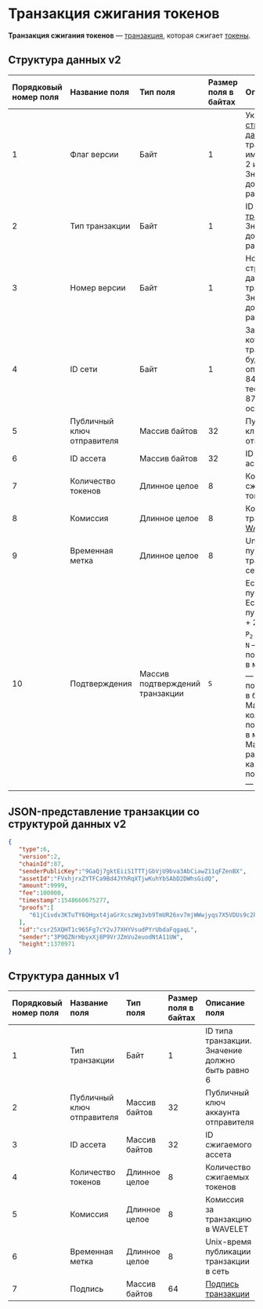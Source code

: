 # Транзакция сжигания токенов

**Транзакция сжигания токенов** — [транзакция](/blockchain/transaction.md), которая сжигает [токены](/blockchain/token.md).

## Структура данных v2

| **Порядковый номер поля** | **Название поля** | **Тип поля** | **Размер поля в байтах** | **Описание поля** |
| :--- | :--- | :--- | :--- | :--- |
| 1 | Флаг версии | Байт | 1 | Указывает что [структура данных](/blockchain/transaction-data-structure.md) транзакции имеет версию 2 или выше. <br>Значение должно быть равно 0 |
| 2 | Тип транзакции | Байт | 1 | ID [типа транзакции](/blockchain/transaction-type.md). <br>Значение должно быть равно 6 |
| 3 | Номер версии | Байт | 1 | Номер версии структуры данных транзакции. <br>Значение должно быть равно 2 |
| 4 | ID сети | Байт | 1 | Задает сеть, в которой транзакция будет опубликована. <br>84 для тестовой сети, 87 для основной сети |
| 5 | Публичный ключ отправителя | Массив байтов | 32 | Публичный ключ аккаунта отправителя |
| 6 | ID ассета | Массив байтов | 32 | ID сжигаемого ассета |
| 7 | Количество токенов | Длинное целое | 8 | Количество сжигаемых токенов |
| 8 | Комиссия | Длинное целое | 8 | Комиссия за транзакцию в [WAVELET](/blockchain/token/wavelet.md) |
| 9 | Временная метка | Длинное целое | 8 | Unix-время публикации транзакции в сеть |
| 10 | Подтверждения | Массив подтверждений транзакции | `S` | Если массив пустой, то `S`= 3. <br>Если массив не пустой, то `S`= 3 + 2 × `N` + \(`P`<sub>`1`</sub> + `P`<sub>`2`</sub> + ... + `P`<sub>`n`</sub>\), где `N` — количество подтверждений в массиве, `P`<sub>`n`</sub> — размер `N`-го подтверждения в байтах. <br>Максимальное количество подтверждений в массиве — 8. Максимальный размер каждого подтверждения — 64 байта |

## JSON-представление транзакции со структурой данных v2

```json
{  
   "type":6,
   "version":2,
   "chainId":87,
   "senderPublicKey":"9GaQj7gktEiiS1TTTjGbVjU9bva3AbCiawZ11qFZenBX",
   "assetId":"FVxhjrxZYTFCa9Bd4JYhRqXTjwKuhYbSAbD2DWhsGidQ",
   "amount":9999,
   "fee":100000,
   "timestamp":1548660675277,
   "proofs":[  
      "61jCivdv3KTuTY6QHgxt4jaGrXcszWg3vb9TmUR26xv7mjWWwjyqs7X5VDUs9c2ksndaPogmdunHDdjWCuG1GGhh"
   ],
   "id":"csr25XQHT1c965Fg7cY2vJ7XHYVsudPYrUbdaFqgaqL",
   "sender":"3P9QZNrHbyxXj8P9VrJZmVu2euodNtA11UW",
   "height":1370971
}
```

## Структура данных v1

| **Порядковый номер поля** | **Название поля** | **Тип поля** | **Размер поля в байтах** | Описание поля |
| :--- | :--- | :--- | :--- | :--- |
| 1 | Тип транзакции | Байт | 1 | ID типа транзакции. <br>Значение должно быть равно 6 |
| 2 | Публичный ключ отправителя | Массив байтов | 32 | Публичный ключ аккаунта отправителя |
| 3 | ID ассета | Массив байтов | 32 | ID сжигаемого ассета |
| 4 | Количество токенов | Длинное целое | 8 | Количество сжигаемых токенов  |
| 5 | Комиссия | Длинное целое | 8 | Комиссия за транзакцию в WAVELET |
| 6 | Временная метка | Длинное целое | 8 | Unix-время публикации транзакции в сеть |
| 7 | Подпись | Массив байтов | 64 | [Подпись транзакции](/blockchain/transaction-signature.md) |